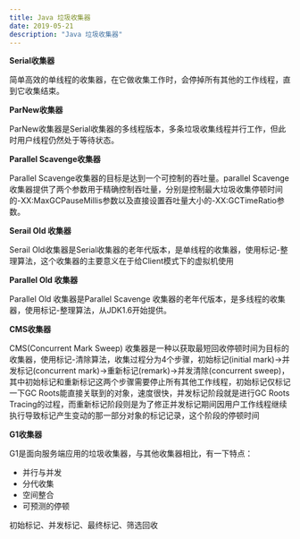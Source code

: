 ```yaml
---
title: Java 垃圾收集器
date: 2019-05-21
description: "Java 垃圾收集器"
---
```


**Serial收集器** 

简单高效的单线程的收集器，在它做收集工作时，会停掉所有其他的工作线程，直到它收集结束。 

**ParNew收集器** 

ParNew收集器是Serial收集器的多线程版本，多条垃圾收集线程并行工作，但此时用户线程仍然处于等待状态。 

**Parallel Scavenge收集器** 

Parallel Scavenge收集器的目标是达到一个可控制的吞吐量。parallel Scavenge 收集器提供了两个参数用于精确控制吞吐量，分别是控制最大垃圾收集停顿时间的-XX:MaxGCPauseMillis参数以及直接设置吞吐量大小的-XX:GCTimeRatio参数。 

**Serail Old 收集器**

Serail Old收集器是Serial收集器的老年代版本，是单线程的收集器，使用标记-整理算法，这个收集器的主要意义在于给Client模式下的虚拟机使用

**Parallel Old 收集器**

Parallel Old 收集器是Parallel Scavenge 收集器的老年代版本，是多线程的收集器，使用标记-整理算法，从JDK1.6开始提供。

**CMS收集器**

CMS(Concurrent Mark Sweep) 收集器是一种以获取最短回收停顿时间为目标的收集器，使用标记-清除算法，收集过程分为4个步骤，初始标记(initial mark)->并发标记(concurrent mark)->重新标记(remark)->并发清除(concurrent sweep)，其中初始标记和重新标记这两个步骤需要停止所有其他工作线程，初始标记仅标记一下GC Roots能直接关联到的对象，速度很快，并发标记阶段就是进行GC Roots Tracing的过程，而重新标记阶段则是为了修正并发标记期间因用户工作线程继续执行导致标记产生变动的那一部分对象的标记记录，这个阶段的停顿时间

**G1收集器**

G1是面向服务端应用的垃圾收集器，与其他收集器相比，有一下特点：

- 并行与并发
- 分代收集
- 空间整合
- 可预测的停顿

初始标记、并发标记、最终标记、筛选回收